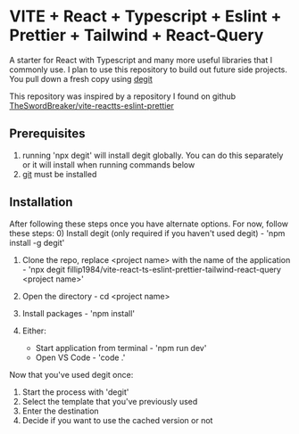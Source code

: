 # VITE + React + Typescript + Eslint + Prettier + Tailwind + React-Query

A starter for React with Typescript and many more useful libraries that I commonly use. I plan to use this repository to build out future side projects. You pull down a fresh copy using [degit](https://github.com/Rich-Harris/degit)

This repository was inspired by a repository I found on github [TheSwordBreaker/vite-reactts-eslint-prettier](https://raw.githubusercontent.com/TheSwordBreaker/vite-reactts-eslint-prettier/main/README.md)

## Prerequisites

1) running 'npx degit' will install degit globally. You can do this separately or it will install when running commands below
2) [git](https://git-scm.com/) must be installed
## Installation

After following these steps once you have alternate options. For now, follow these steps:
0) Install degit (only required if you haven't used degit) - 'npm install -g degit'

1) Clone the repo, replace &lt;project name&gt; with the name of the application - 'npx degit fillip1984/vite-react-ts-eslint-prettier-tailwind-react-query &lt;project name&gt;'
2) Open the directory - cd &lt;project name&gt;
3) Install packages - 'npm install'

4) Either:
    * Start application from terminal - 'npm run dev'
    * Open VS Code - 'code .'

Now that you've used degit once:
1) Start the process with 'degit'
2) Select the template that you've previously used
3) Enter the destination
4) Decide if you want to use the cached version or not
